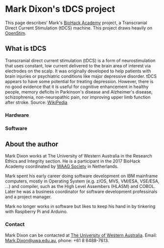 # Mark Dixon's tDCS project

This page describes' Mark's [BioHack Academy](http://biohackacademy.github.io/) project, a Transcranial Direct Current Stimulation (tDCS) machine.  This project draws heavily on [OpenStim](https://sourceforge.net/p/openbrainstim/wiki/Home/).

## What is tDCS

Transcranial direct current stimulation (tDCS) is a form of neurostimulation that uses constant, low current delivered to the brain area of interest via electrodes on the scalp. It was originally developed to help patients with brain injuries or psychiatric conditions like major depressive disorder. tDCS appears to have some potential for treating depression. However, there is no good evidence that it is useful for cognitive enhancement in healthy people, memory deficits in Parkinson's disease and Alzheimer's disease, schizophrenia, non-neuropathic pain, nor improving upper limb function after stroke. Source: [WikiPedia](https://en.wikipedia.org/wiki/Transcranial_direct-current_stimulation)

### Hardware

### Software

## About the author

Mark Dixon works at The University of Western Australia in the Research Ethics and Integrity section. He is a participant in the 2017 BioHack Academy coordinated by [WAAG Society](http://waag.org/en) in Netherlands.

Mark spent his early career doing software development on IBM mainframe computers, mostly in Operating System (e.g. z/OS, MVS, VM/ESA, VSE/ESA, ...) and compiler, such as the High Level Assembers (HLASM) and COBOL.  Later he was a business coordinator for software development professinals and a project manager. 

Mark no longer works in software but likes to keep his hand in by tinkering with Raspberry Pi and Arduino.

### Contact

Mark Dixon can be contacted at [The University of Western Australia](http://www.web.uwa.edu.au/people/mark.dixon).  Email: [Mark.Dixon@uwa.edu.au](mailto:mark.dixon@uwa.edu.au), phone: +61 8 6488-7613.
